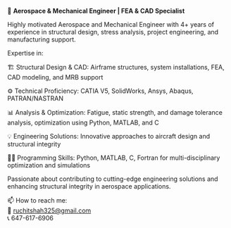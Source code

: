 🚀 **Aerospace & Mechanical Engineer | FEA & CAD Specialist**

Highly motivated Aerospace and Mechanical Engineer with 4+ years of experience in structural design, stress analysis, project engineering, and manufacturing support. 

Expertise in:

🏗️ Structural Design & CAD: Airframe structures, system installations, FEA, CAD modeling, and MRB support

⚙️ Technical Proficiency: CATIA V5, SolidWorks, Ansys, Abaqus, PATRAN/NASTRAN

📊 Analysis & Optimization: Fatigue, static strength, and damage tolerance analysis, optimization using Python, MATLAB, and C

💡 Engineering Solutions: Innovative approaches to aircraft design and structural integrity

👨‍💻 Programming Skills: Python, MATLAB, C, Fortran for multi-disciplinary optimization and simulations

Passionate about contributing to cutting-edge engineering solutions and enhancing structural integrity in aerospace applications.

📫 How to reach me: 
<br/>📧 ruchitshah325@gmail.com
<br/>📞 647-617-6906
  
  
<!---
ruchitshah03/ruchitshah03 is a ✨ special ✨ repository because its `README.md` (this file) appears on your GitHub profile.
You can click the Preview link to take a look at your changes.
--->
